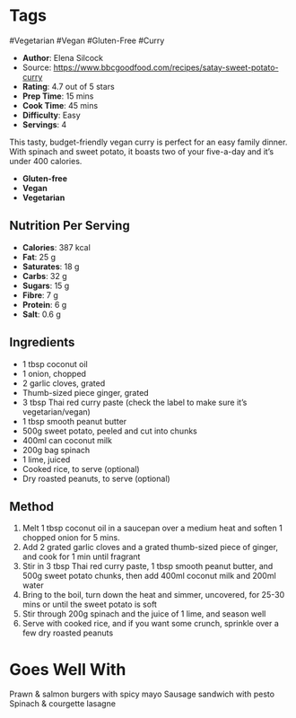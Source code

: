 # Tags
#Vegetarian #Vegan #Gluten-Free #Curry 

- **Author**: Elena Silcock
- Source: https://www.bbcgoodfood.com/recipes/satay-sweet-potato-curry
- **Rating**: 4.7 out of 5 stars
- **Prep Time**: 15 mins
- **Cook Time**: 45 mins
- **Difficulty**: Easy
- **Servings**: 4

This tasty, budget-friendly vegan curry is perfect for an easy family dinner. With spinach and sweet potato, it boasts two of your five-a-day and it’s under 400 calories.

- **Gluten-free**
- **Vegan**
- **Vegetarian**

## Nutrition Per Serving

- **Calories**: 387 kcal
- **Fat**: 25 g
- **Saturates**: 18 g
- **Carbs**: 32 g
- **Sugars**: 15 g
- **Fibre**: 7 g
- **Protein**: 6 g
- **Salt**: 0.6 g

## Ingredients

- 1 tbsp coconut oil
- 1 onion, chopped
- 2 garlic cloves, grated
- Thumb-sized piece ginger, grated
- 3 tbsp Thai red curry paste (check the label to make sure it’s vegetarian/vegan)
- 1 tbsp smooth peanut butter
- 500g sweet potato, peeled and cut into chunks
- 400ml can coconut milk
- 200g bag spinach
- 1 lime, juiced
- Cooked rice, to serve (optional)
- Dry roasted peanuts, to serve (optional)

## Method

1. Melt 1 tbsp coconut oil in a saucepan over a medium heat and soften 1 chopped onion for 5 mins.
2. Add 2 grated garlic cloves and a grated thumb-sized piece of ginger, and cook for 1 min until fragrant
3. Stir in 3 tbsp Thai red curry paste, 1 tbsp smooth peanut butter, and 500g sweet potato chunks, then add 400ml coconut milk and 200ml water
4. Bring to the boil, turn down the heat and simmer, uncovered, for 25-30 mins or until the sweet potato is soft
5. Stir through 200g spinach and the juice of 1 lime, and season well
6. Serve with cooked rice, and if you want some crunch, sprinkle over a few dry roasted peanuts

# Goes Well With
Prawn & salmon burgers with spicy mayo
Sausage sandwich with pesto
Spinach & courgette lasagne